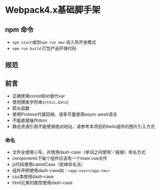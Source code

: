 # Webpack4.x基础脚手架

## npm 命令
* `npm start`或则`npm run dev` 进入热开发模式
* `npm run build` 打包产品环境代码


## 规范
## 前言
* 正确使用const和let替代var
* 使用模板字符串`${this.data}`
* 箭头函数
* 使用Promise代替回掉，请多尽量使用async await语法
* 不能直接操作dom
* 静态资源引用不能使用绝对地址，请参考本项目的hello组件的图片引入方式

### 命名
* 文件全使用小写，并使用dash-case（单词之间使用'-'链接）命名方式
* components下每个组件应该有一个main.vue文件
* js代码使用camelCase（驼峰命名法）
* 组件声明使用dash-case如：`<app-nav></app-nav>`
* css类使用dash-case
* html元素的属性使用dash-case
